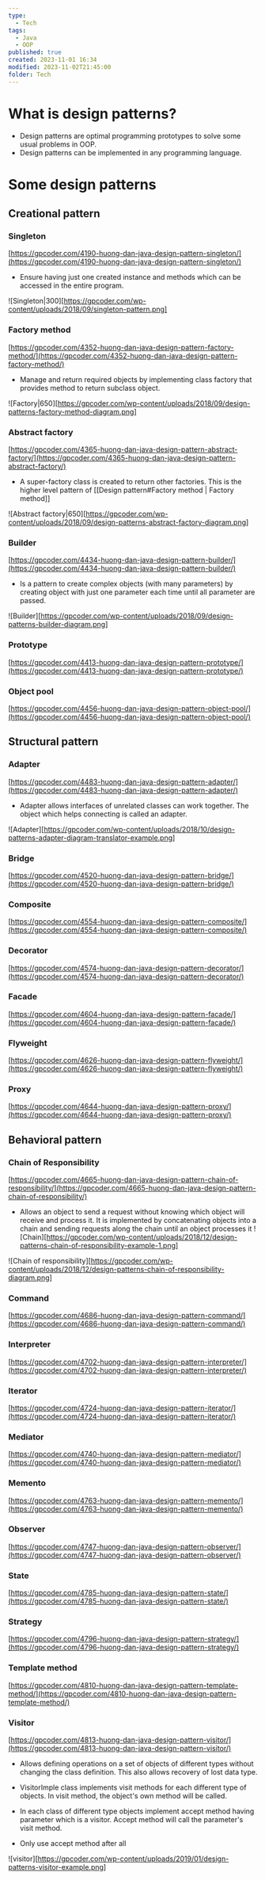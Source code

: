 ```yaml
---
type:
  - Tech
tags:
  - Java
  - OOP
published: true
created: 2023-11-01 16:34
modified: 2023-11-02T21:45:00
folder: Tech
---
```

# What is design patterns?

- Design patterns are optimal programming prototypes to solve some usual problems in OOP.
- Design patterns can be implemented in any programming language.

# Some design patterns

## Creational pattern

### Singleton
[https://gpcoder.com/4190-huong-dan-java-design-pattern-singleton/](https://gpcoder.com/4190-huong-dan-java-design-pattern-singleton/)

- Ensure having just one created instance and methods which can be accessed in the entire program.

![Singleton|300][https://gpcoder.com/wp-content/uploads/2018/09/singleton-pattern.png]

### Factory method
[https://gpcoder.com/4352-huong-dan-java-design-pattern-factory-method/](https://gpcoder.com/4352-huong-dan-java-design-pattern-factory-method/)

- Manage and return required objects by implementing class factory that provides method to return subclass object.

![Factory|650][https://gpcoder.com/wp-content/uploads/2018/09/design-patterns-factory-method-diagram.png]

### Abstract factory
[https://gpcoder.com/4365-huong-dan-java-design-pattern-abstract-factory/](https://gpcoder.com/4365-huong-dan-java-design-pattern-abstract-factory/)

- A super-factory class is created to return other factories. This is the higher level pattern of [[Design pattern#Factory method | Factory method]]

![Abstract factory|650][https://gpcoder.com/wp-content/uploads/2018/09/design-patterns-abstract-factory-diagram.png]

### Builder
[https://gpcoder.com/4434-huong-dan-java-design-pattern-builder/](https://gpcoder.com/4434-huong-dan-java-design-pattern-builder/)

- Is a pattern to create complex objects (with many parameters) by creating object with just one parameter each time until all parameter are passed.

![Builder][https://gpcoder.com/wp-content/uploads/2018/09/design-patterns-builder-diagram.png]

### Prototype 
[https://gpcoder.com/4413-huong-dan-java-design-pattern-prototype/](https://gpcoder.com/4413-huong-dan-java-design-pattern-prototype/)

### Object pool
[https://gpcoder.com/4456-huong-dan-java-design-pattern-object-pool/](https://gpcoder.com/4456-huong-dan-java-design-pattern-object-pool/)

## Structural pattern

### Adapter
[https://gpcoder.com/4483-huong-dan-java-design-pattern-adapter/](https://gpcoder.com/4483-huong-dan-java-design-pattern-adapter/)

- Adapter allows interfaces of unrelated classes can work together. The object which helps connecting is called an adapter.

![Adapter][https://gpcoder.com/wp-content/uploads/2018/10/design-patterns-adapter-diagram-translator-example.png]

### Bridge
[https://gpcoder.com/4520-huong-dan-java-design-pattern-bridge/](https://gpcoder.com/4520-huong-dan-java-design-pattern-bridge/)

### Composite
[https://gpcoder.com/4554-huong-dan-java-design-pattern-composite/](https://gpcoder.com/4554-huong-dan-java-design-pattern-composite/)

### Decorator
[https://gpcoder.com/4574-huong-dan-java-design-pattern-decorator/](https://gpcoder.com/4574-huong-dan-java-design-pattern-decorator/)

### Facade 
[https://gpcoder.com/4604-huong-dan-java-design-pattern-facade/](https://gpcoder.com/4604-huong-dan-java-design-pattern-facade/)

### Flyweight
[https://gpcoder.com/4626-huong-dan-java-design-pattern-flyweight/](https://gpcoder.com/4626-huong-dan-java-design-pattern-flyweight/)

### Proxy
[https://gpcoder.com/4644-huong-dan-java-design-pattern-proxy/](https://gpcoder.com/4644-huong-dan-java-design-pattern-proxy/)

## Behavioral pattern

### Chain of Responsibility
[https://gpcoder.com/4665-huong-dan-java-design-pattern-chain-of-responsibility/](https://gpcoder.com/4665-huong-dan-java-design-pattern-chain-of-responsibility/)

- Allows an object to send a request without knowing which object will receive and process it. It is implemented by concatenating objects into a chain and sending requests along the chain until an object processes it
![Chain][https://gpcoder.com/wp-content/uploads/2018/12/design-patterns-chain-of-responsibility-example-1.png]

![Chain of responsibility][https://gpcoder.com/wp-content/uploads/2018/12/design-patterns-chain-of-responsibility-diagram.png]

### Command 
[https://gpcoder.com/4686-huong-dan-java-design-pattern-command/](https://gpcoder.com/4686-huong-dan-java-design-pattern-command/)

### Interpreter
[https://gpcoder.com/4702-huong-dan-java-design-pattern-interpreter/](https://gpcoder.com/4702-huong-dan-java-design-pattern-interpreter/)

### Iterator
[https://gpcoder.com/4724-huong-dan-java-design-pattern-iterator/](https://gpcoder.com/4724-huong-dan-java-design-pattern-iterator/)

### Mediator
[https://gpcoder.com/4740-huong-dan-java-design-pattern-mediator/](https://gpcoder.com/4740-huong-dan-java-design-pattern-mediator/)

### Memento
[https://gpcoder.com/4763-huong-dan-java-design-pattern-memento/](https://gpcoder.com/4763-huong-dan-java-design-pattern-memento/)

### Observer
[https://gpcoder.com/4747-huong-dan-java-design-pattern-observer/](https://gpcoder.com/4747-huong-dan-java-design-pattern-observer/)

### State
[https://gpcoder.com/4785-huong-dan-java-design-pattern-state/](https://gpcoder.com/4785-huong-dan-java-design-pattern-state/)

### Strategy
[https://gpcoder.com/4796-huong-dan-java-design-pattern-strategy/](https://gpcoder.com/4796-huong-dan-java-design-pattern-strategy/)

### Template method
[https://gpcoder.com/4810-huong-dan-java-design-pattern-template-method/](https://gpcoder.com/4810-huong-dan-java-design-pattern-template-method/)

### Visitor
[https://gpcoder.com/4813-huong-dan-java-design-pattern-visitor/](https://gpcoder.com/4813-huong-dan-java-design-pattern-visitor/)

- Allows defining operations on a set of objects of different types without changing the class definition. This also allows recovery of lost data type.

- VisitorImple class implements visit methods for each different type of objects. In visit method, the object's own method will be called.

 - In each class of different type objects implement accept method having parameter which is a visitor. Accept method will call the parameter's visit method.

- Only use accept method after all

![visitor][https://gpcoder.com/wp-content/uploads/2019/01/design-patterns-visitor-example.png]



